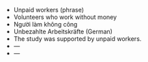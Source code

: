 - Unpaid workers (phrase)
- Volunteers who work without money
- Người làm không công
- Unbezahlte Arbeitskräfte (German)
- The study was supported by unpaid workers.
- —
- —